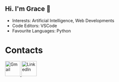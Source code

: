 ## Hi. I'm Grace 👋

<!--
**AceKinnn/AceKinnn** is a ✨ _special_ ✨ repository because its `README.md` (this file) appears on your GitHub profile.

Here are some ideas to get you started:

- 🔭 I’m currently working on ...
- 🌱 I’m currently learning ...
- 👯 I’m looking to collaborate on ...
- 🤔 I’m looking for help with ...
- 💬 Ask me about ...
- 📫 How to reach me: ...
- 😄 Pronouns: ...
- ⚡ Fun fact: ...
-->

* Interests: Artificial Intelligence, Web Developments
* Code Editors: VSCode
* Favourite Languages: Python

# Contacts
<a href="mailto:gracekindyy@gmail.com">
  <img src="https://static.vecteezy.com/system/resources/previews/020/964/377/non_2x/gmail-mail-icon-for-web-design-free-png.png" alt="Gmail" width="50" height="50">
</a>
<a href="https://www.linkedin.com/in/grace-oktaviani-kindy/" target="_self">
  <img src="https://upload.wikimedia.org/wikipedia/commons/c/ca/LinkedIn_logo_initials.png" alt="LinkedIn" width="50" height="50">
</a>
